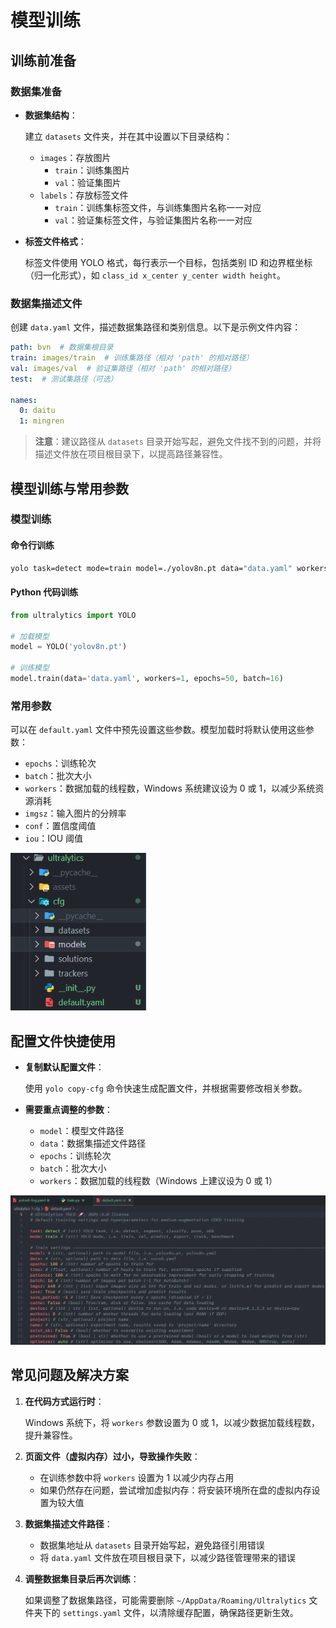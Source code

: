 # 模型训练

## 训练前准备

### 数据集准备

- **数据集结构**：
  
  建立 `datasets` 文件夹，并在其中设置以下目录结构：
  - `images`：存放图片
    - `train`：训练集图片
    - `val`：验证集图片
  - `labels`：存放标签文件
    - `train`：训练集标签文件，与训练集图片名称一一对应
    - `val`：验证集标签文件，与验证集图片名称一一对应
  
- **标签文件格式**：
  
  标签文件使用 YOLO 格式，每行表示一个目标，包括类别 ID 和边界框坐标（归一化形式），如 `class_id x_center y_center width height`。

### 数据集描述文件

创建 `data.yaml` 文件，描述数据集路径和类别信息。以下是示例文件内容：

```yaml
path: bvn  # 数据集根目录
train: images/train  # 训练集路径（相对 'path' 的相对路径）
val: images/val  # 验证集路径（相对 'path' 的相对路径）
test:  # 测试集路径（可选）

names:
  0: daitu
  1: mingren
```

> **注意**：建议路径从 `datasets` 目录开始写起，避免文件找不到的问题，并将描述文件放在项目根目录下，以提高路径兼容性。

## 模型训练与常用参数

### 模型训练

#### 命令行训练

```bash
yolo task=detect mode=train model=./yolov8n.pt data="data.yaml" workers=1 epochs=50 batch=16
```

#### Python 代码训练

```python
from ultralytics import YOLO

# 加载模型
model = YOLO('yolov8n.pt')

# 训练模型
model.train(data='data.yaml', workers=1, epochs=50, batch=16)
```

### 常用参数

可以在 `default.yaml` 文件中预先设置这些参数。模型加载时将默认使用这些参数：

- `epochs`：训练轮次
- `batch`：批次大小
- `workers`：数据加载的线程数，Windows 系统建议设为 0 或 1，以减少系统资源消耗
- `imgsz`：输入图片的分辨率
- `conf`：置信度阈值
- `iou`：IOU 阈值

<img src="../images/image-202411101817.png" style="zoom: 80%;" />

## 配置文件快捷使用

- **复制默认配置文件**：
  
  使用 `yolo copy-cfg` 命令快速生成配置文件，并根据需要修改相关参数。
  
- **需要重点调整的参数**：
  
  - `model`：模型文件路径
  - `data`：数据集描述文件路径
  - `epochs`：训练轮次
  - `batch`：批次大小
  - `workers`：数据加载的线程数（Windows 上建议设为 0 或 1）

<img src="../images/image-202508261022.webp" style="zoom:80%;" />

## 常见问题及解决方案

1. **在代码方式运行时**：
   
   Windows 系统下，将 `workers` 参数设置为 0 或 1，以减少数据加载线程数，提升兼容性。
   
2. **页面文件（虚拟内存）过小，导致操作失败**：
   
   - 在训练参数中将 `workers` 设置为 1 以减少内存占用
   - 如果仍然存在问题，尝试增加虚拟内存：将安装环境所在盘的虚拟内存设置为较大值
   
3. **数据集描述文件路径**：
   
   - 数据集地址从 `datasets` 目录开始写起，避免路径引用错误
   - 将 `data.yaml` 文件放在项目根目录下，以减少路径管理带来的错误
   
4. **调整数据集目录后再次训练**：
   
   如果调整了数据集路径，可能需要删除 `~/AppData/Roaming/Ultralytics` 文件夹下的 `settings.yaml` 文件，以清除缓存配置，确保路径更新生效。
